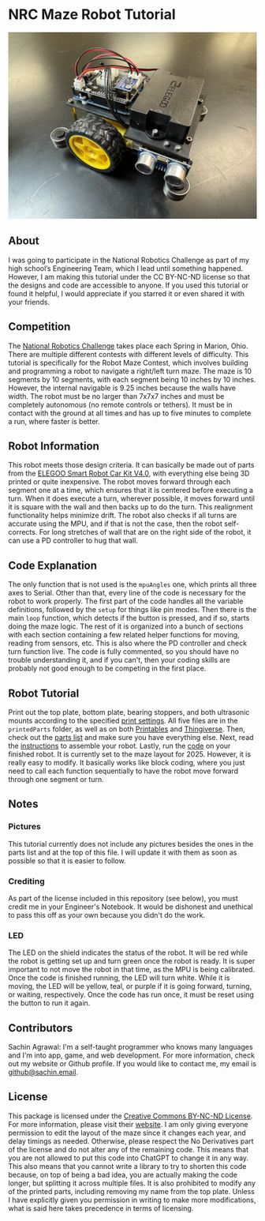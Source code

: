 # NRC Maze Robot Tutorial

![robot](robot.jpeg)

## About
I was going to participate in the National Robotics Challenge as part of my high school’s Engineering Team, which I lead until something happened. However, I am making this tutorial under the CC BY-NC-ND license so that the designs and code are accessible to anyone. If you used this tutorial or found it helpful, I would appreciate if you starred it or even shared it with your friends.

## Competition
The [National Robotics Challenge](https://www.thenrc.org/) takes place each Spring in Marion, Ohio. There are multiple different contests with different levels of difficulty. This tutorial is specifically for the Robot Maze Contest, which involves building and programming a robot to navigate a right/left turn maze. The maze is 10 segments by 10 segments, with each segment being 10 inches by 10 inches. However, the internal navigable is 9.25 inches because the walls have width. The robot must be no larger than 7x7x7 inches and must be completely autonomous (no remote controls or tethers). It must be in contact with the ground at all times and has up to five minutes to complete a run, where faster is better.

## Robot Information
This robot meets those design criteria. It can basically be made out of parts from the [ELEGOO Smart Robot Car Kit V4.0](https://www.amazon.com/ELEGOO-Tracking-Ultrasonic-Intelligent-Educational/dp/B07KPZ8RSZ), with everything else being 3D printed or quite inexpensive. The robot moves forward through each segment one at a time, which ensures that it is centered before executing a turn. When it does execute a turn, wherever possible, it moves forward until it is square with the wall and then backs up to do the turn. This realignment functionality helps minimize drift. The robot also checks if all turns are accurate using the MPU, and if that is not the case, then the robot self-corrects. For long stretches of wall that are on the right side of the robot, it can use a PD controller to hug that wall.

## Code Explanation
The only function that is not used is the `mpuAngles` one, which prints all three axes to Serial. Other than that, every line of the code is necessary for the robot to work properly. The first part of the code handles all the variable definitions, followed by the `setup` for things like pin modes. Then there is the main `loop` function, which detects if the button is pressed, and if so, starts doing the maze logic. The rest of it is organized into a bunch of sections with each section containing a few related helper functions for moving, reading from sensors, etc. This is also where the PD controller and check turn function live. The code is fully commented, so you should have no trouble understanding it, and if you can't, then your coding skills are probably not good enough to be competing in the first place.

## Robot Tutorial
Print out the top plate, bottom plate, bearing stoppers, and both ultrasonic mounts according to the specified [print settings](printSettings.md). All five files are in the `printedParts` folder, as well as on both [Printables](https://www.printables.com/model/1232178) and [Thingiverse](https://www.thingiverse.com/thing:6981409). Then, check out the [parts list](partsList.md) and make sure you have everything else. Next, read the [instructions](instructions.md) to assemble your robot. Lastly, run the [code](mazeCode/mazeCode.ino) on your finished robot. It is currently set to the maze layout for 2025. However, it is really easy to modify. It basically works like block coding, where you just need to call each function sequentially to have the robot move forward through one segment or turn.

## Notes

### Pictures
This tutorial currently does not include any pictures besides the ones in the parts list and at the top of this file. I will update it with them as soon as possible so that it is easier to follow.

### Crediting
As part of the license included in this repository (see below), you must credit me in your Engineer's Notebook. It would be dishonest and unethical to pass this off as your own because you didn't do the work.

### LED
The LED on the shield indicates the status of the robot. It will be red while the robot is getting set up and turn green once the robot is ready. It is super important to not move the robot in that time, as the MPU is being calibrated. Once the code is finished running, the LED will turn white. While it is moving, the LED will be yellow, teal, or purple if it is going forward, turning, or waiting, respectively. Once the code has run once, it must be reset using the button to run it again.

## Contributors
Sachin Agrawal: I'm a self-taught programmer who knows many languages and I'm into app, game, and web development. For more information, check out my website or Github profile. If you would like to contact me, my email is [github@sachin.email](mailto:github@sachin.email).

## License
This package is licensed under the [Creative Commons BY-NC-ND License](LICENSE.txt). For more information, please visit their [website](https://creativecommons.org/share-your-work/use-remix/cc-licenses/#by-nc-nd). I am only giving everyone permission to edit the layout of the maze since it changes each year, and delay timings as needed. Otherwise, please respect the No Derivatives part of the license and do not alter any of the remaining code. This means that you are not allowed to put this code into ChatGPT to change it in any way. This also means that you cannot write a library to try to shorten this code because, on top of being a bad idea, you are actually making the code longer, but splitting it across multiple files. It is also prohibited to modify any of the printed parts, including removing my name from the top plate. Unless I have explicitly given you permission in writing to make more modifications, what is said here takes precedence in terms of licensing. 